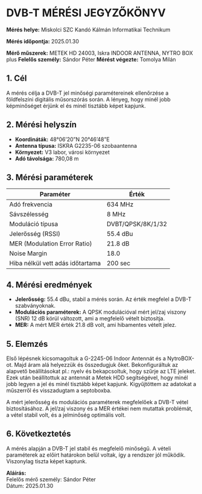 # DVB-T MÉRÉSI JEGYZŐKÖNYV

**Mérés helye:** Miskolci SZC Kandó Kálmán Informatikai Technikum 

**Mérés időpontja:** 2025.01.30

**Mérő műszerek:** METEK HD 24003,  Iskra INDOOR ANTENNA, NYTRO BOX plus
**Felelős személy:** Sándor Péter
**Mérést végezte:** Tomolya Milán

## 1. Cél
A mérés célja a DVB-T jel minőségi paramétereinek ellenőrzése a földfelszíni digitális műsorszórás során. A lényeg, hogy minél 
jobb képminőséget érjünk el és minél tisztább képet kapjunk.


## 2. Mérési helyszín
- **Koordináták:** 48°06’20”N 20°46’48”E  
- **Antenna típusa:** ISKRA G2235-06 szobaantenna  
- **Környezet:** V3 labor, városi környezet  
- **Adó távolsága:** 780,08 m

## 3. Mérési paraméterek

| Paraméter                     | Érték       |
|-------------------------------|-------------|
| Adó frekvencia                 | 634 MHz     |
| Sávszélesség                   | 8 MHz       |
| Moduláció típusa               | DVBT/QPSK/8K/1/32 |
| Jelerősség (RSSI)              | 55.4 dBu    |
| MER (Modulation Error Ratio)   | 21.8 dB     |
| Noise Margin                   | 18.0        |
| Hiba nélkül vett adás időtartama | 200 sec    |

## 4. Mérési eredmények
- **Jelerősség:** 55.4 dBu, stabil a mérés során. Az érték megfelel a DVB-T szabványoknak.
- **Modulációs paraméterek:** A QPSK modulációval mért jel/zaj viszony (SNR) 12 dB körül változott, ami a megfelelő vételt biztosítja.
- **MER:** A mért MER érték 21.8 dB volt, ami hibamentes vételt jelez.

## 5. Elemzés
Első lépésnek kicsomagoltuk a G-2245-06 Indoor Antennát és a NytroBOX-ot. Majd áram alá helyezzük és összedugjuk őket. Bekonfiguráltuk az alapvető beállításokat pl.: nyelv és bekapcsoltuk, hogy szűrje az LTE jeleket. Ezek után beállítottuk az antennát a Metek HDD segítségével, hogy minél jobb legyen a jel és minél tisztább képet kapjunk. Kigyűjtöttem az adatokat a műszerről és visszadugtam a septoboxba. 

A mért jelerősség és modulációs paraméterek megfelelőek a DVB-T vétel biztosításához. A jel/zaj viszony és a MER értékei nem mutattak problémát, a vétel stabil volt, és a jelminőség optimális volt.


## 6. Következtetés
A mérés alapján a DVB-T jel stabil és megfelelő minőségű. A vételi paraméterek az előírt határokon belül voltak, így a rendszer jól működik. Viszonylag tiszta képet kaptunk. 

**Aláírás:**  
Felelős mérő személy: Sándor Péter  
Dátum: 2025.01.30
